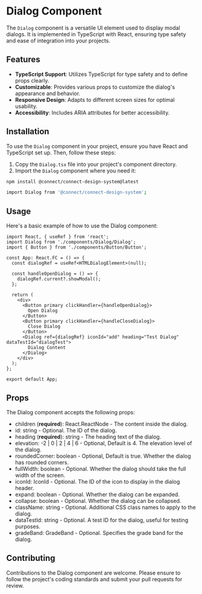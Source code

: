 # Dialog Component

The `Dialog` component is a versatile UI element used to display modal dialogs. It is implemented in TypeScript with React, ensuring type safety and ease of integration into your projects.

## Features

- **TypeScript Support**: Utilizes TypeScript for type safety and to define props clearly.
- **Customizable**: Provides various props to customize the dialog's appearance and behavior.
- **Responsive Design**: Adapts to different screen sizes for optimal usability.
- **Accessibility**: Includes ARIA attributes for better accessibility.

## Installation

To use the `Dialog` component in your project, ensure you have React and TypeScript set up. Then, follow these steps:

1. Copy the `Dialog.tsx` file into your project's component directory.
2. Import the `Dialog` component where you need it:

```bash
npm install @connect/connect-design-system@latest

import Dialog from '@connect/connect-design-system';
```

## Usage

Here's a basic example of how to use the Dialog component:

```tsx
import React, { useRef } from 'react';
import Dialog from './components/Dialog/Dialog';
import { Button } from './components/Button/Button';

const App: React.FC = () => {
  const dialogRef = useRef<HTMLDialogElement>(null);

  const handleOpenDialog = () => {
    dialogRef.current?.showModal();
  };

  return (
    <div>
      <Button primary clickHandler={handleOpenDialog}>
        Open Dialog
      </Button>
      <Button primary clickHandler={handleCloseDialog}>
        Close Dialog
      </Button>
      <Dialog ref={dialogRef} iconId="add" heading="Test Dialog" dataTestId="dialogTest">
        Dialog Content
      </Dialog>
    </div>
  );
};

export default App;
```

## Props

The Dialog component accepts the following props:

- children (**required**): React.ReactNode - The content inside the dialog.
- id: string - Optional. The ID of the dialog.
- heading (**required**): string - The heading text of the dialog.
- elevation: -2 | 0 | 2 | 4 | 6 - Optional, Default is 4. The elevation level of the dialog.
- roundedCorner: boolean - Optional, Default is true. Whether the dialog has rounded corners.
- fullWidth: boolean - Optional. Whether the dialog should take the full width of the screen.
- iconId: IconId - Optional. The ID of the icon to display in the dialog header.
- expand: boolean - Optional. Whether the dialog can be expanded.
- collapse: boolean - Optional. Whether the dialog can be collapsed.
- className: string - Optional. Additional CSS class names to apply to the dialog.
- dataTestId: string - Optional. A test ID for the dialog, useful for testing purposes.
- gradeBand: GradeBand - Optional. Specifies the grade band for the dialog.

## Contributing

Contributions to the Dialog component are welcome. Please ensure to follow the project's coding standards and submit your pull requests for review.
